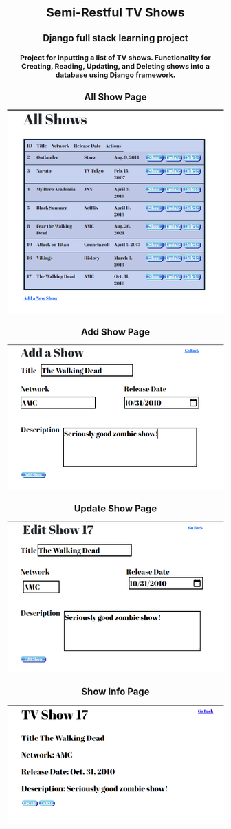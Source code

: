 <h1 align="center"> Semi-Restful TV Shows</h1>
<h2 align="center">
Django full stack learning project 
   </h2>
 <h3 align="center">
 Project for inputting a list of TV shows.  Functionality for Creating, Reading, Updating, and Deleting shows into a database using Django framework.
  </h3> 
  <h2 align="center">
  All Show Page
  </h2>  
  <p align="center">
  <img src="https://github.com/Mortr0n/semirestful_tvshows/blob/6cbc3740a128f723c6889f57d5cbf62a8c48862e/readme_images/allshowspage.PNG">
  </p> 
  <h2 align="center">
  Add Show Page
  </h2>  
   <p align="center">
<img src="https://github.com/Mortr0n/semirestful_tvshows/blob/6cbc3740a128f723c6889f57d5cbf62a8c48862e/readme_images/addashow.PNG">
  </p>
  <h2 align="center">
  Update Show Page
  </h2>
   <p align="center">
  <img src="https://github.com/Mortr0n/semirestful_tvshows/blob/6cbc3740a128f723c6889f57d5cbf62a8c48862e/readme_images/showeditpage.PNG">
  </p>
  <h2 align="center">
  Show Info Page
  </h2>
   <p align="center">
  <img src="https://github.com/Mortr0n/semirestful_tvshows/blob/6cbc3740a128f723c6889f57d5cbf62a8c48862e/readme_images/showinfopage.PNG">
</p>
